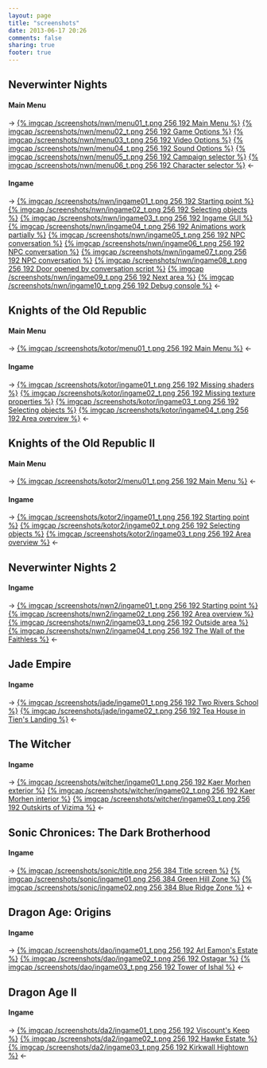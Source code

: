 ```yaml
---
layout: page
title: "screenshots"
date: 2013-06-17 20:26
comments: false
sharing: true
footer: true
---
```


## Neverwinter Nights ##

#### Main Menu ####

-> [{% imgcap /screenshots/nwn/menu01_t.png 256 192 Main Menu %}](/screenshots/nwn/menu01.png) [{% imgcap /screenshots/nwn/menu02_t.png 256 192 Game Options %}](/screenshots/nwn/menu02.png) [{% imgcap /screenshots/nwn/menu03_t.png 256 192 Video Options %}](/screenshots/nwn/menu03.png) [{% imgcap /screenshots/nwn/menu04_t.png 256 192 Sound Options %}](/screenshots/nwn/menu04.png) [{% imgcap /screenshots/nwn/menu05_t.png 256 192 Campaign selector %}](/screenshots/nwn/menu05.png) [{% imgcap /screenshots/nwn/menu06_t.png 256 192 Character selector %}](/screenshots/nwn/menu06.png) <-

#### Ingame ####

-> [{% imgcap /screenshots/nwn/ingame01_t.png 256 192 Starting point %}](/screenshots/nwn/ingame01.png) [{% imgcap /screenshots/nwn/ingame02_t.png 256 192 Selecting objects %}](/screenshots/nwn/ingame02.png) [{% imgcap /screenshots/nwn/ingame03_t.png 256 192 Ingame GUI %}](/screenshots/nwn/ingame03.png) [{% imgcap /screenshots/nwn/ingame04_t.png 256 192 Animations work partially %}](/screenshots/nwn/ingame04.png) [{% imgcap /screenshots/nwn/ingame05_t.png 256 192 NPC conversation %}](/screenshots/nwn/ingame05.png) [{% imgcap /screenshots/nwn/ingame06_t.png 256 192 NPC conversation %}](/screenshots/nwn/ingame06.png) [{% imgcap /screenshots/nwn/ingame07_t.png 256 192 NPC conversation %}](/screenshots/nwn/ingame07.png) [{% imgcap /screenshots/nwn/ingame08_t.png 256 192 Door opened by conversation script %}](/screenshots/nwn/ingame08.png) [{% imgcap /screenshots/nwn/ingame09_t.png 256 192 Next area %}](/screenshots/nwn/ingame09.png) [{% imgcap /screenshots/nwn/ingame10_t.png 256 192 Debug console %}](/screenshots/nwn/ingame10.png) <-

## Knights of the Old Republic ##

#### Main Menu ####

-> [{% imgcap /screenshots/kotor/menu01_t.png 256 192 Main Menu %}](/screenshots/kotor/menu01.png) <-

#### Ingame ####

-> [{% imgcap /screenshots/kotor/ingame01_t.png 256 192 Missing shaders %}](/screenshots/kotor/ingame01.png) [{% imgcap /screenshots/kotor/ingame02_t.png 256 192 Missing texture properties %}](/screenshots/kotor/ingame02.png) [{% imgcap /screenshots/kotor/ingame03_t.png 256 192 Selecting objects %}](/screenshots/kotor/ingame03.png) [{% imgcap /screenshots/kotor/ingame04_t.png 256 192 Area overview %}](/screenshots/kotor/ingame04.png) <-

## Knights of the Old Republic II ##

#### Main Menu ####

-> [{% imgcap /screenshots/kotor2/menu01_t.png 256 192 Main Menu %}](/screenshots/kotor2/menu01.png) <-

#### Ingame ####

-> [{% imgcap /screenshots/kotor2/ingame01_t.png 256 192 Starting point %}](/screenshots/kotor2/ingame01.png) [{% imgcap /screenshots/kotor2/ingame02_t.png 256 192 Selecting objects %}](/screenshots/kotor2/ingame02.png) [{% imgcap /screenshots/kotor2/ingame03_t.png 256 192 Area overview %}](/screenshots/kotor2/ingame03.png) <-

## Neverwinter Nights 2 ##

#### Ingame ####

-> [{% imgcap /screenshots/nwn2/ingame01_t.png 256 192 Starting point %}](/screenshots/nwn2/ingame01.png) [{% imgcap /screenshots/nwn2/ingame02_t.png 256 192 Area overview %}](/screenshots/nwn2/ingame02.png) [{% imgcap /screenshots/nwn2/ingame03_t.png 256 192 Outside area %}](/screenshots/nwn2/ingame03.png) [{% imgcap /screenshots/nwn2/ingame04_t.png 256 192 The Wall of the Faithless %}](/screenshots/nwn2/ingame04.png) <-

## Jade Empire ##

#### Ingame ####

-> [{% imgcap /screenshots/jade/ingame01_t.png 256 192 Two Rivers School %}](/screenshots/jade/ingame01.png) [{% imgcap /screenshots/jade/ingame02_t.png 256 192 Tea House in Tien's Landing %}](/screenshots/jade/ingame02.png) <-

## The Witcher ##

#### Ingame ####

-> [{% imgcap /screenshots/witcher/ingame01_t.png 256 192 Kaer Morhen exterior %}](/screenshots/witcher/ingame01.png) [{% imgcap /screenshots/witcher/ingame02_t.png 256 192 Kaer Morhen interior %}](/screenshots/witcher/ingame02.png) [{% imgcap /screenshots/witcher/ingame03_t.png 256 192 Outskirts of Vizima %}](/screenshots/witcher/ingame03.png) <-

## Sonic Chronices: The Dark Brotherhood ##

#### Ingame ####

-> [{% imgcap /screenshots/sonic/title.png 256 384 Title screen %}](/screenshots/sonic/title.png) [{% imgcap /screenshots/sonic/ingame01.png 256 384 Green Hill Zone %}](/screenshots/sonic/ingame01.png) [{% imgcap /screenshots/sonic/ingame02.png 256 384 Blue Ridge Zone %}](/screenshots/sonic/ingame02.png) <-

## Dragon Age: Origins ##

#### Ingame ####

-> [{% imgcap /screenshots/dao/ingame01_t.png 256 192 Arl Eamon's Estate %}](/screenshots/dao/ingame01.png) [{% imgcap /screenshots/dao/ingame02_t.png 256 192 Ostagar %}](/screenshots/dao/ingame02.png) [{% imgcap /screenshots/dao/ingame03_t.png 256 192 Tower of Ishal %}](/screenshots/dao/ingame03.png) <-

## Dragon Age II ##

#### Ingame ####

-> [{% imgcap /screenshots/da2/ingame01_t.png 256 192 Viscount's Keep %}](/screenshots/da2/ingame01.png) [{% imgcap /screenshots/da2/ingame02_t.png 256 192 Hawke Estate %}](/screenshots/da2/ingame02.png) [{% imgcap /screenshots/da2/ingame03_t.png 256 192 Kirkwall Hightown %}](/screenshots/da2/ingame03.png) <-
